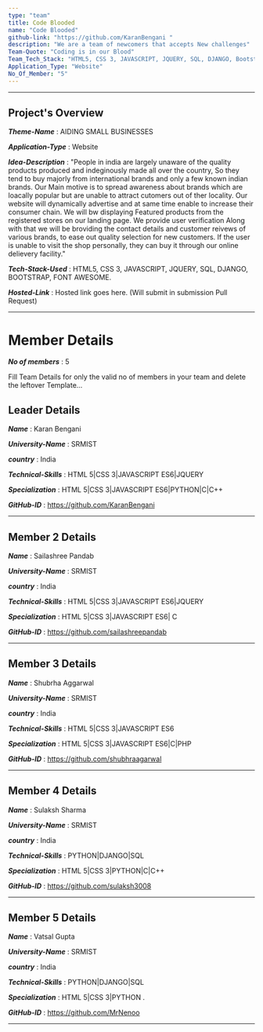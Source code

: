 ```yaml
---
type: "team"                                                        
title: Code Blooded
name: "Code Blooded"
github-link: "https://github.com/KaranBengani "
description: "We are a team of newcomers that accepts New challenges"
Team-Quote: "Coding is in our Blood"
Team_Tech_Stack: "HTML5, CSS 3, JAVASCRIPT, JQUERY, SQL, DJANGO, Bootstrap"
Application_Type: "Website"
No_Of_Member: "5"
---
```

---

## Project's Overview

_**Theme-Name**_ : AIDING SMALL BUSINESSES

_**Application-Type**_ :   Website

_**Idea-Description**_ :  "People in india are largely unaware of the quality products produced and indeginously made all over the country, 
                           So they tend to buy majorly from international brands and only a few known indian brands.
                           Our Main motive is to spread awareness about brands which are loacally popular but are unable to attract cutomers out of ther locality.
                           Our website will dynamically advertise and at same time enable to increase their consumer chain.
                           We will bw displaying Featured products from the registered stores on our landing page. We provide user verification
                           Along with that we will be broviding the contact details and customer reivews of various brands, 
                           to ease out quality selection for new customers. If the user is unable to visit the shop personally,
                           they can buy it through our online delievery facility."


_**Tech-Stack-Used**_ :   HTML5, CSS 3, JAVASCRIPT, JQUERY, SQL, DJANGO, BOOTSTRAP, FONT AWESOME.

<!-- _**GitHub-Link**_ :   https://github.com/KaranBengani/CRAFTIFY  -->

_**Hosted-Link**_ :    Hosted link goes here. (Will submit in submission Pull Request)

---

# Member Details

_**No of members**_ : 5

Fill Team Details for only the valid no of members in your team and delete the leftover Template...

## Leader Details

_**Name**_ : Karan Bengani

_**University-Name**_ : SRMIST

_**country**_ : India
 
_**Technical-Skills**_ : HTML 5|CSS 3|JAVASCRIPT ES6|JQUERY 

_**Specialization**_ : HTML 5|CSS 3|JAVASCRIPT ES6|PYTHON|C|C++ 

_**GitHub-ID**_ :  https://github.com/KaranBengani

---

## Member 2 Details

_**Name**_ : Sailashree Pandab

_**University-Name**_ : SRMIST

_**country**_ : India
 
_**Technical-Skills**_ : HTML 5|CSS 3|JAVASCRIPT ES6|JQUERY

_**Specialization**_ : HTML 5|CSS 3|JAVASCRIPT ES6| C

_**GitHub-ID**_ : https://github.com/sailashreepandab  

---

## Member 3 Details

_**Name**_ : Shubrha Aggarwal

_**University-Name**_ : SRMIST

_**country**_ : India
 
_**Technical-Skills**_ : HTML 5|CSS 3|JAVASCRIPT ES6

_**Specialization**_ : HTML 5|CSS 3|JAVASCRIPT ES6|C|PHP

_**GitHub-ID**_ :  https://github.com/shubhraagarwal 

---

## Member 4 Details

_**Name**_ : Sulaksh Sharma

_**University-Name**_ : SRMIST

_**country**_ : India
 
_**Technical-Skills**_ : PYTHON|DJANGO|SQL

_**Specialization**_ : HTML 5|CSS 3|PYTHON|C|C++

_**GitHub-ID**_ :  https://github.com/sulaksh3008

---

## Member 5 Details

_**Name**_ : Vatsal Gupta

_**University-Name**_ : SRMIST

_**country**_ : India
 
_**Technical-Skills**_ : PYTHON|DJANGO|SQL

_**Specialization**_ : HTML 5|CSS 3|PYTHON .

_**GitHub-ID**_ :  https://github.com/MrNenoo

---


